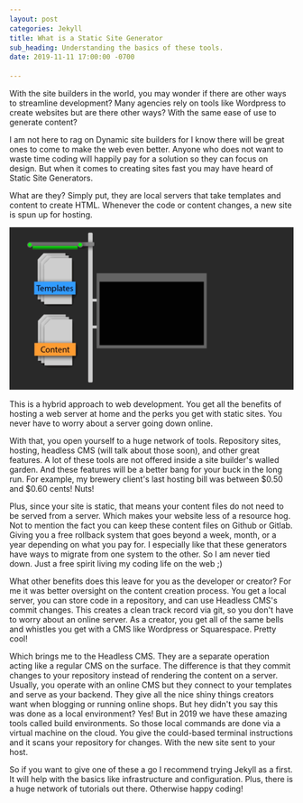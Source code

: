 ```yaml
---
layout: post
categories: Jekyll
title: What is a Static Site Generator
sub_heading: Understanding the basics of these tools.
date: 2019-11-11 17:00:00 -0700

---
```

With the site builders in the world, you may wonder if there are other ways to streamline development? Many agencies rely on tools like Wordpress to create websites but are there other ways? With the same ease of use to generate content?

I am not here to rag on Dynamic site builders for I know there will be great ones to come to make the web even better. Anyone who does not want to waste time coding will happily pay for a solution so they can focus on design. But when it comes to creating sites fast you may have heard of Static Site Generators.

What are they? Simply put, they are local servers that take templates and content to create HTML. Whenever the code or content changes, a new site is spun up for hosting.

![](/uploads/build2.gif)

This is a hybrid approach to web development. You get all the benefits of hosting a web server at home and the perks you get with static sites. You never have to worry about a server going down online.

With that, you open yourself to a huge network of tools. Repository sites, hosting, headless CMS (will talk about those soon), and other great features. A lot of these tools are not offered inside a site builder's walled garden. And these features will be a better bang for your buck in the long run. For example, my brewery client's last hosting bill was between $0.50 and $0.60 cents! Nuts!

Plus, since your site is static, that means your content files do not need to be served from a server. Which makes your website less of a resource hog. Not to mention the fact you can keep these content files on Github or Gitlab. Giving you a free rollback system that goes beyond a week, month, or a year depending on what you pay for. I especially like that these generators have ways to migrate from one system to the other. So I am never tied down. Just a free spirit living my coding life on the web ;)

What other benefits does this leave for you as the developer or creator? For me it was better oversight on the content creation process. You get a local server, you can store code in a repository, and can use Headless CMS's commit changes. This creates a clean track record via git, so you don't have to worry about an online server. As a creator, you get all of the same bells and whistles you get with a CMS like Wordpress or Squarespace. Pretty cool!

Which brings me to the Headless CMS. They are a separate operation acting like a regular CMS on the surface. The difference is that they commit changes to your repository instead of rendering the content on a server. Usually, you operate with an online CMS but they connect to your templates and serve as your backend. They give all the nice shiny things creators want when blogging or running online shops. But hey didn't you say this was done as a local environment? Yes! But in 2019 we have these amazing tools called build environments. So those local commands are done via a virtual machine on the cloud. You give the could-based terminal instructions and it scans your repository for changes. With the new site sent to your host.

So if you want to give one of these a go I recommend trying Jekyll as a first. It will help with the basics like infrastructure and configuration. Plus, there is a huge network of tutorials out there. Otherwise happy coding!